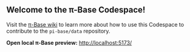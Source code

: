 ## Welcome to the π-Base Codespace!

Visit the [π-Base wiki](https://github.com/pi-base/data/wiki)
to learn more about how to use this Codespace to contribute to the
`pi-base/data` repository.

**Open local π-Base preview:** <http://localhost:5173/>